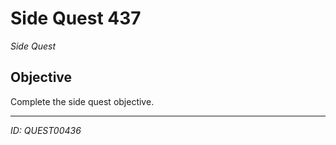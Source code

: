 # Side Quest 437

*Side Quest*

## Objective
Complete the side quest objective.

---
*ID: QUEST00436*